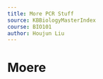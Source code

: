 ```yaml
---
title: More PCR Stuff
source: KBBiologyMasterIndex
course: BIO101
author: Houjun Liu
---
```


# Moere



